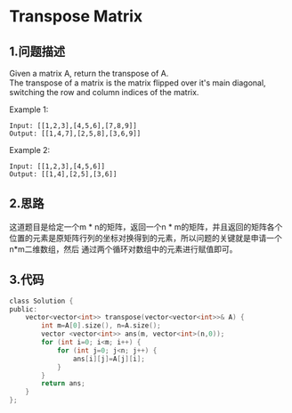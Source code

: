 Transpose Matrix
===

1.问题描述
---

Given a matrix A, return the transpose of A.<br>
The transpose of a matrix is the matrix flipped over it's main diagonal, switching the row and column indices of the matrix.<br>
 
Example 1:

```
Input: [[1,2,3],[4,5,6],[7,8,9]]
Output: [[1,4,7],[2,5,8],[3,6,9]]
```

Example 2:

```
Input: [[1,2,3],[4,5,6]]
Output: [[1,4],[2,5],[3,6]]
```

2.思路
---

这道题目是给定一个m * n的矩阵，返回一个n * m的矩阵，并且返回的矩阵各个位置的元素是原矩阵行列的坐标对换得到的元素，所以问题的关键就是申请一个n*m二维数组，然后
通过两个循环对数组中的元素进行赋值即可。

3.代码
---

```c
class Solution {
public:
    vector<vector<int>> transpose(vector<vector<int>>& A) {
        int m=A[0].size(), n=A.size();
        vector <vector<int>> ans(m, vector<int>(n,0));
        for (int i=0; i<m; i++) {
            for (int j=0; j<n; j++) {
                ans[i][j]=A[j][i];
            }
        }
        return ans;
    }
};
```
